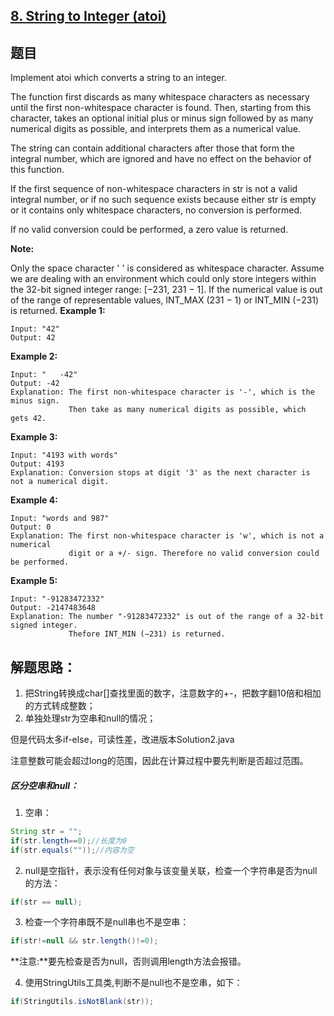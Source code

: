 ## [8. String to Integer (atoi)](https://leetcode-cn.com/problems/string-to-integer-atoi/)

## 题目

Implement atoi which converts a string to an integer.

The function first discards as many whitespace characters as necessary until the first non-whitespace character is found. Then, starting from this character, takes an optional initial plus or minus sign followed by as many numerical digits as possible, and interprets them as a numerical value.

The string can contain additional characters after those that form the integral number, which are ignored and have no effect on the behavior of this function.

If the first sequence of non-whitespace characters in str is not a valid integral number, or if no such sequence exists because either str is empty or it contains only whitespace characters, no conversion is performed.

If no valid conversion could be performed, a zero value is returned.

**Note:**

Only the space character ' ' is considered as whitespace character.
Assume we are dealing with an environment which could only store integers within the 32-bit signed integer range: [−231,  231 − 1]. If the numerical value is out of the range of representable values, INT_MAX (231 − 1) or INT_MIN (−231) is returned.
**Example 1:**

```
Input: "42"
Output: 42
```

**Example 2:**

```
Input: "   -42"
Output: -42
Explanation: The first non-whitespace character is '-', which is the minus sign.
             Then take as many numerical digits as possible, which gets 42.
```

**Example 3:**

```
Input: "4193 with words"
Output: 4193
Explanation: Conversion stops at digit '3' as the next character is not a numerical digit.
```

**Example 4:**

```
Input: "words and 987"
Output: 0
Explanation: The first non-whitespace character is 'w', which is not a numerical 
             digit or a +/- sign. Therefore no valid conversion could be performed.
```

**Example 5:**

```
Input: "-91283472332"
Output: -2147483648
Explanation: The number "-91283472332" is out of the range of a 32-bit signed integer.
             Thefore INT_MIN (−231) is returned.
```

## 解题思路：

1. 把String转换成char[]查找里面的数字，注意数字的+-，把数字翻10倍和相加的方式转成整数；
2. 单独处理str为空串和null的情况；

但是代码太多if-else，可读性差，改进版本Solution2.java

注意整数可能会超过long的范围，因此在计算过程中要先判断是否超过范围。

##### 区分空串和null：

1. 空串：

```java
String str = "";
if(str.length==0);//长度为0
if(str.equals(""));//内容为空
```

2. null是空指针，表示没有任何对象与该变量关联，检查一个字符串是否为null的方法：

```java
if(str == null);
```

3. 检查一个字符串既不是null串也不是空串：

```java
if(str!=null && str.length()!=0);
```

**注意:**要先检查是否为null，否则调用length方法会报错。

4. 使用StringUtils工具类,判断不是null也不是空串，如下：

```java
if(StringUtils.isNotBlank(str));
```


